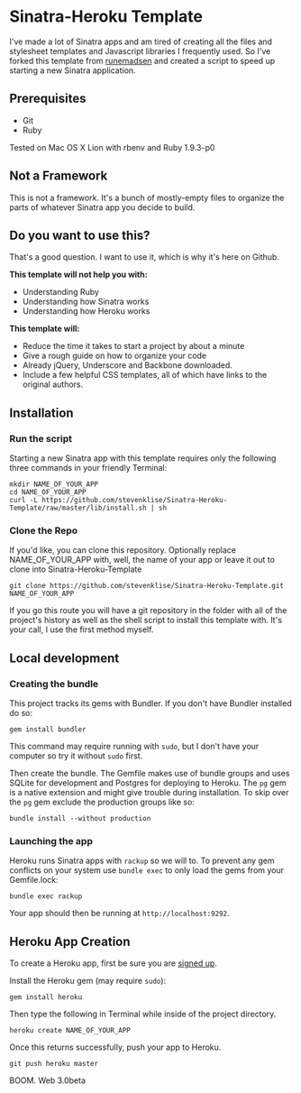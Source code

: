 # Sinatra-Heroku Template

I've made a lot of Sinatra apps and am tired of creating all the files and stylesheet
templates and Javascript libraries I frequently used. So I've forked this template from
[runemadsen](https://github.com/runemadsen) and created a script to speed up starting a
new Sinatra application.

## Prerequisites

- Git
- Ruby

Tested on Mac OS X Lion with rbenv and Ruby 1.9.3-p0

## Not a Framework

This is not a framework. It's a bunch of mostly-empty files to organize the parts of 
whatever Sinatra app you decide to build.

## Do you want to use this?

That's a good question. I want to use it, which is why it's here on Github.

**This template will not help you with:**
- Understanding Ruby
- Understanding how Sinatra works
- Understanding how Heroku works

**This template will:**
- Reduce the time it takes to start a project by about a minute
- Give a rough guide on how to organize your code
- Already jQuery, Underscore and Backbone downloaded.
- Include a few helpful CSS templates, all of which have links to the original authors.

## Installation

### Run the script

Starting a new Sinatra app with this template requires only the following three commands
in your friendly Terminal:

    mkdir NAME_OF_YOUR_APP
    cd NAME_OF_YOUR_APP
    curl -L https://github.com/stevenklise/Sinatra-Heroku-Template/raw/master/lib/install.sh | sh

### Clone the Repo

If you'd like, you can clone this repository. Optionally replace NAME_OF_YOUR_APP with,
well, the name of your app or leave it out to clone into Sinatra-Heroku-Template

    git clone https://github.com/stevenklise/Sinatra-Heroku-Template.git NAME_OF_YOUR_APP

If you go this route you will have a git repository in the folder with all of the project's
history as well as the shell script to install this template with. It's your call, I use the
first method myself.

## Local development

### Creating the bundle

This project tracks its gems with Bundler. If you don't have Bundler installed do so:

    gem install bundler

This command may require running with `sudo`, but I don't have your computer so try it without
`sudo` first.

Then create the bundle. The Gemfile makes use of bundle groups and uses SQLite for development
and Postgres for deploying to Heroku. The `pg` gem is a native extension and might give trouble
during installation. To skip over the `pg` gem exclude the production groups like so:

    bundle install --without production

### Launching the app

Heroku runs Sinatra apps with `rackup` so we will to. To prevent any gem conflicts on your system
use `bundle exec` to only load the gems from your Gemfile.lock:

    bundle exec rackup

Your app should then be running at `http://localhost:9292`.

## Heroku App Creation

To create a Heroku app, first be sure you are [signed up](https://api.heroku.com/signup).

Install the Heroku gem (may require `sudo`):

    gem install heroku

Then type the following in Terminal while inside of the project directory.

    heroku create NAME_OF_YOUR_APP

Once this returns successfully, push your app to Heroku.

    git push heroku master

BOOM. Web 3.0beta